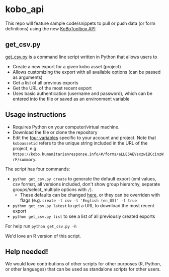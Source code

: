# kobo_api

This repo will feature sample code/snippets to pull or push data (or form definitions) using the new [KoBoToolbox API ](https://github.com/kobotoolbox/kpi/)

## get_csv.py

[get_csv.py](https://github.com/tinok/kobo_api/blob/master/get_csv.py) is a command line script written in Python that allows users to 
* Create a new export for a given kobo asset (project)
* Allows customizing the export with all available options (can be passed as arguments)
* Get a list of all previous exports
* Get the URL of the most recent export
* Uses basic authentication (username and password), which can be entered into the file or saved as an environment variable 

## Usage instructions
* Requires Python on your computer/virtual machine.
* Download the file or clone the repository
* Edit the [four variables](https://github.com/tinok/kobo_api/blob/master/get_csv.py#L19-L22) specific to your account and project. Note that `koboassetid` refers to the unique string included in the URL of the project, e.g. `https://kobo.humanitarianresponse.info/#/forms/aLLE5AEVsxzwiBCcinzWrF/summary`.

The script has four commands:

* `python get_csv.py create` to generate the default export (xml values, csv format, all versions included, don't show group hierarchy, separate groups/select_multiple options with `/`). 
  * These defaults can be changed [here](https://github.com/tinok/kobo_api/blob/master/get_csv.py#L26-L30), or they can be overriden with flags (e.g. `create -t csv -l 'English (en_US)' -f true`
* `python get_csv.py latest` to get a URL to download the most recent export
* `python get_csv.py list` to see a list of all previously created exports

For help run `python get_csv.py -h`

We'd love an R version of this script.


## Help needed!

We would love contributions of other scripts for other purposes (R, Python, or other languages) that can be used as standalone scripts for other users.

